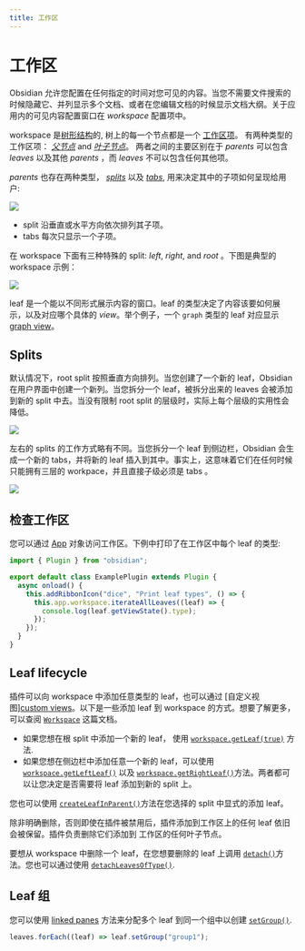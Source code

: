 ```yaml
---
title: 工作区
---
```

<!--
 * @Author: luhaifeng666 youzui@hotmail.com
 * @Date: 2022-08-07 11:00:59
 * @LastEditors: luhaifeng666
 * @LastEditTime: 2022-08-24 13:53:30
 * @Description: 
-->
# 工作区

Obsidian 允许您配置在任何指定的时间对您可见的内容。当您不需要文件搜索的时候隐藏它、并列显示多个文档、或者在您编辑文档的时候显示文档大纲。关于应用内的可见内容配置窗口在 _workspace_ 配置项中。

workspace 是[树形结构](https://en.wikipedia.org/wiki/Tree_(data_structure))的, 树上的每一个节点都是一个 [工作区项](../reference/typescript/classes/WorkspaceItem.md)。 有两种类型的工作区项： [_父节点_](../reference/typescript/classes/WorkspaceParent.md) and [_叶子节点_](../reference/typescript/classes/WorkspaceLeaf.md)。 两者之间的主要区别在于 _parents_ 可以包含 _leaves_ 以及其他 _parents_ ，而 _leaves_ 不可以包含任何其他项。

_parents_ 也存在两种类型， [_splits_](../reference/typescript/classes/WorkspaceSplit.md) 以及 [_tabs_](../reference/typescript/classes/WorkspaceTabs.md), 用来决定其中的子项如何呈现给用户:

<img src="https://mermaid.ink/img/pako:eNp1j8EOgjAMhl9l6QkSeIEdTFS8eYODml0qG7LIGBkjxix7d4eKqAk9NO33f2lSB6XmAihUjb6VNRpLioy1JFTfNdK6fOz-i5A0XZF1FO0FVnH8H2yWgu0cvCKL594Vofl5f5qH3xMfflzgp4lDAkoYhZKHf9xoMbC1UIIBDSNHc2XAWh-8oeNoxY5Lqw3QCpteJICD1fm9LYFaM4hJyiReDKq35R9DHl05" />

- split 沿垂直或水平方向依次排列其子项。
- tabs 每次只显示一个子项。

在 workspace 下面有三种特殊的 split: _left_, _right_, and _root_ 。下图是典型的 workspace 示例：

<img src="https://mermaid.ink/img/pako:eNp9kcFqwzAQRH9F7CmB5Ad8KKRxCm1zagK96LK11rGIbRlZJhThf69Wjt24DfFhWGaeRyvkITOKIIG8NJesQOvEMZW1CN-nsee2wYzEev0k9pQ7zyLaptSuv8d8GOM8yyNGn4oAsU7UwMVyRsowHPGr9SzXktGLwGax2BPmy-Wd7Pk3G9K4Dydbf7jZarLTvz9so72bnzGYL__K4z04sjzdbj0Akx2h13npPHx7FL6PIaygIluhVuHRPKMSXEEVSUjCqNCeJci6D1zXKHS0U9oZC0mOZUsrwM6Zw3edQeJsRyOUajxZrK5U_wPvVaWm" />

leaf 是一个能以不同形式展示内容的窗口。leaf 的类型决定了内容该要如何展示，以及对应哪个具体的 _view_。举个例子，一个 `graph` 类型的 leaf 对应显示 [graph view](https://help.obsidian.md/Plugins/Graph+view)。

## Splits

默认情况下，root split 按照垂直方向排列。当您创建了一个新的 leaf，Obsidian 在用户界面中创建一个新列。当您拆分一个 leaf，被拆分出来的 leaves 会被添加到新的 split 中去。当没有限制 root split 的层级时，实际上每个层级的实用性会降低。

<img src="https://mermaid.ink/img/pako:eNp9kE1vwjAMhv9K5FMrwQHYLj1MGoIbJ-Doi9c4o6JNkHGFUNX_vjQaQ-PLh9jx-9hvlA7KYBkKcHU4lTsSNdsFehNDQtA5uyDcIazjxRwPdaWIPvtK7RyhR38Lm_H4w9RMbpJlq5jy_CkxvRJX5tMpy50jDd1bw4SmbYnrNsPZP9IHt9n_96SRP_Htlfh-EWEEDUtDlY0_1g0ogu64YYQilpZkj4C-j1x7sKS8tJUGgcJRfeQRUKthc_YlFCotX6BFRd9CzS_V_wCEuYMl" />

左右的 splits 的工作方式略有不同。当您拆分一个 leaf 到侧边栏，Obsidian 会生成一个新的 tabs，并将新的 leaf 插入到其中。事实上，这意味着它们在任何时候只能拥有三层的 workpace，并且直接子级必须是 tabs 。

<img src="https://mermaid.ink/img/pako:eNp1kb1ugzAURl8F3QmkZMAkC0OnZMuUZvRyg6-DFcCRuaiqEO9eJ6TEKdSDf46OPn-WeyisIshBV_arKNFxdNrJJvKjvVWG017C0VxKHo9SNvGZtHWUSBhGj_Hcpv3Jz09QEeo0jg9-SZIXEi8UXhCt1x9jRhD3gI-cJSjeEsS8Imom995QhA3vIPtbOZtX3szRdvEVYnqFCK6cCmdLcPNPQiBnk7yFFdTkajTKf1Z_VyRwSTVJyP1WobtKkM3gve6mkGmvDFsHucaqpRVgx_bzuykgZ9fRr7QzeHFYP63hBwwdoww" />

## 检查工作区

您可以通过 [App](../reference/typescript/classes/App.md) 对象访问工作区。下例中打印了在工作区中每个 leaf 的类型:

```ts  {6-8}
import { Plugin } from "obsidian";

export default class ExamplePlugin extends Plugin {
  async onload() {
    this.addRibbonIcon("dice", "Print leaf types", () => {
      this.app.workspace.iterateAllLeaves((leaf) => {
        console.log(leaf.getViewState().type);
      });
    });
  }
}
```

## Leaf lifecycle

插件可以向 workspace 中添加任意类型的 leaf，也可以通过 [自定义视图][custom views](views.md)。以下是一些添加 leaf 到 workspace 的方式。想要了解更多，可以查阅 [`Workspace`](../reference/typescript/classes/Workspace.md) 这篇文档。

- 如果您想在根 split 中添加一个新的 leaf， 使用 [`workspace.getLeaf(true)`](../reference/typescript/classes/Workspace.md#getleaf) 方法.
- 如果您想在侧边栏中添加任意一个新的 leaf，可以使用 [`workspace.getLeftLeaf()`](../reference/typescript/classes/Workspace.md#getleftleaf) 以及 [`workspace.getRightLeaf()`](../reference/typescript/classes/Workspace.md#getrightleaf)方法。两者都可以让您决定是否需要将 leaf 添加到新的 split 上。

您也可以使用 [`createLeafInParent()`](../reference/typescript/classes/Workspace.md#createleafinparent)方法在您选择的 split 中显式的添加 leaf。

除非明确删除，否则即使在插件被禁用后，插件添加到工作区上的任何 leaf 依旧会被保留。插件负责删除它们添加到 工作区的任何叶子节点。

要想从 workspace 中删除一个 leaf，在您想要删除的 leaf 上调用 [`detach()`](../reference/typescript/classes/WorkspaceLeaf.md#detach)方法。您也可以通过使用 [`detachLeavesOfType()`](../reference/typescript/classes/Workspace.md#detachleavesoftype).

## Leaf 组

您可以使用 [linked panes](https://help.obsidian.md/User+interface/Workspace/Panes/Linked+pane) 方法来分配多个 leaf 到同一个组中以创建 [`setGroup()`](../reference/typescript/classes/WorkspaceLeaf.md#setgroup).

```ts
leaves.forEach((leaf) => leaf.setGroup("group1");
```
